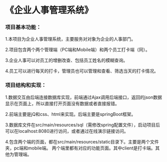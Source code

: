# 《企业人事管理系统》

### 项目基本功能：

1.本项目为企业人事管理系统，主要服务对对象为企业的人事部门。

2.项目包含两个两个管理端（PC端和Mobile端）和两个员工打卡端（同）。

3.企业人事可以对员工的增删改查、包括员工姓名的模糊查询。

4.员工可以进行每天的打卡，管理员也可以管理和查看、筛选当天的打卡情况。



### 项目结构和实现：

1.数据交互由后端连接数据库实现，前端通过Ajax调用后端接口，返回的json数据显示在页面上，所以直接打开页面没有数据或者直接报错。

2.前端主要是jQ和css、html来实现。后端主要是springBoot框架。

3.数据库文件在src/main/resources/sql（需修改spring配置文件），启动项目后可以在localhost:8080进行访问，或者通过在线演示链接访问。

4.包含两个端的页面，都在src/main/resources/static目录下。主要是两个文件夹，pc端和mobile端。
两个端里都有对应的功能页面。其中client是打卡端。其他为管理端。
